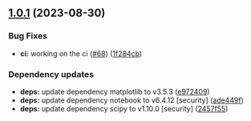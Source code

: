 ## [1.0.1](https://github.com/w4bo/ctm/compare/1.0.0...1.0.1) (2023-08-30)


### Bug Fixes

* **ci:** working on the ci ([#68](https://github.com/w4bo/ctm/issues/68)) ([1f284cb](https://github.com/w4bo/ctm/commit/1f284cb2512d2b83661e0ce2eb11625609e3a072))


### Dependency updates

* **deps:** update dependency matplotlib to v3.5.3 ([e972409](https://github.com/w4bo/ctm/commit/e9724095c4a2bfa9a58e36d7b0b4e16213946e98))
* **deps:** update dependency notebook to v6.4.12 [security] ([ade449f](https://github.com/w4bo/ctm/commit/ade449fc7c92977ae8fcdc3f74ecba32b7d088f1))
* **deps:** update dependency scipy to v1.10.0 [security] ([2457f55](https://github.com/w4bo/ctm/commit/2457f55ae0bdd997c4c99ccdfe4b8fc768c417dc))
